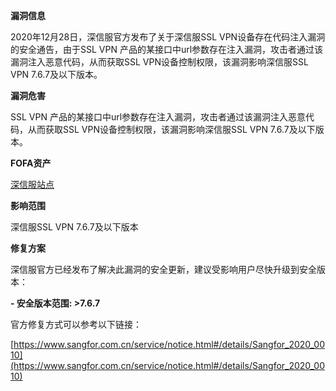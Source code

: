 **漏洞信息**

2020年12月28日，深信服官方发布了关于深信服SSL VPN设备存在代码注入漏洞的安全通告，由于SSL VPN 产品的某接口中url参数存在注入漏洞，攻击者通过该漏洞注入恶意代码，从而获取SSL VPN设备控制权限，该漏洞影响深信服SSL VPN 7.6.7及以下版本。

**漏洞危害**

SSL VPN 产品的某接口中url参数存在注入漏洞，攻击者通过该漏洞注入恶意代码，从而获取SSL VPN设备控制权限，该漏洞影响深信服SSL VPN 7.6.7及以下版本。

**FOFA资产**

[深信服站点](https://uplink.95516.com)

**影响范围**

深信服SSL VPN 7.6.7及以下版本

**修复方案**

深信服官方已经发布了解决此漏洞的安全更新，建议受影响用户尽快升级到安全版本：

**- 安全版本范围: >7.6.7**

官方修复方式可以参考以下链接：

[https://www.sangfor.com.cn/service/notice.html#/details/Sangfor_2020_0010](https://www.sangfor.com.cn/service/notice.html#/details/Sangfor_2020_0010)